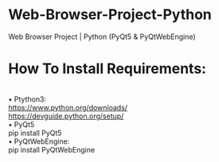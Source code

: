 # Web-Browser-Project-Python
Web Browser Project | Python (PyQt5 &amp; PyQtWebEngine)

# How To Install Requirements:
<br /> • Ptython3:
<br /> https://www.python.org/downloads/
<br /> https://devguide.python.org/setup/
<br /> • PyQt5
<br /> pip install PyQt5
<br /> • PyQtWebEngine:
<br /> pip install PyQtWebEngine


